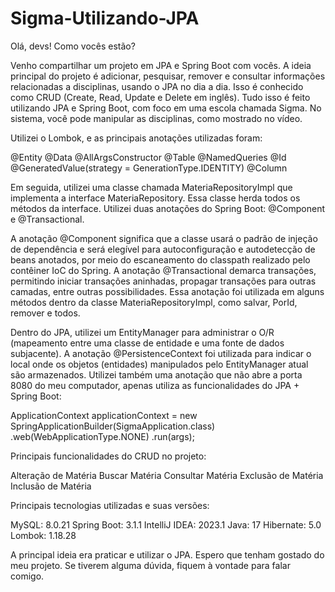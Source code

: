 # Sigma-Utilizando-JPA

Olá, devs! Como vocês estão?

Venho compartilhar um projeto em JPA e Spring Boot com vocês. A ideia principal do projeto é adicionar, pesquisar, remover e consultar informações relacionadas a disciplinas, usando o JPA no dia a dia. Isso é conhecido como CRUD (Create, Read, Update e Delete em inglês). Tudo isso é feito utilizando JPA e Spring Boot, com foco em uma escola chamada Sigma. No sistema, você pode manipular as disciplinas, como mostrado no vídeo.

Utilizei o Lombok, e as principais anotações utilizadas foram:

@Entity
@Data
@AllArgsConstructor
@Table
@NamedQueries
@Id
@GeneratedValue(strategy = GenerationType.IDENTITY)
@Column

Em seguida, utilizei uma classe chamada MateriaRepositoryImpl que implementa a interface MateriaRepository. Essa classe herda todos os métodos da interface. 
Utilizei duas anotações do Spring Boot: @Component e @Transactional.

A anotação @Component significa que a classe usará o padrão de injeção de dependência e será elegível para autoconfiguração e autodetecção de beans anotados, por meio do escaneamento do classpath realizado pelo contêiner IoC do Spring.
A anotação @Transactional demarca transações, permitindo iniciar transações aninhadas, propagar transações para outras camadas, entre outras possibilidades. Essa anotação foi utilizada em alguns métodos dentro da classe MateriaRepositoryImpl, como salvar, PorId, remover e todos.

Dentro do JPA, utilizei um EntityManager para administrar o O/R (mapeamento entre uma classe de entidade e uma fonte de dados subjacente).
 A anotação @PersistenceContext foi utilizada para indicar o local onde os objetos (entidades) manipulados pelo EntityManager atual são armazenados.
Utilizei também uma anotação que não abre a porta 8080 do meu computador, apenas utiliza as funcionalidades do JPA + Spring Boot:

ApplicationContext applicationContext = new
SpringApplicationBuilder(SigmaApplication.class)
.web(WebApplicationType.NONE)
.run(args);

Principais funcionalidades do CRUD no projeto:

Alteração de Matéria
Buscar Matéria
Consultar Matéria
Exclusão de Matéria
Inclusão de Matéria

Principais tecnologias utilizadas e suas versões:

MySQL: 8.0.21
Spring Boot: 3.1.1
IntelliJ IDEA: 2023.1
Java: 17
Hibernate: 5.0
Lombok: 1.18.28

A principal ideia era praticar e utilizar o JPA. Espero que tenham gostado do meu projeto. Se tiverem alguma dúvida, fiquem à vontade para falar comigo.

